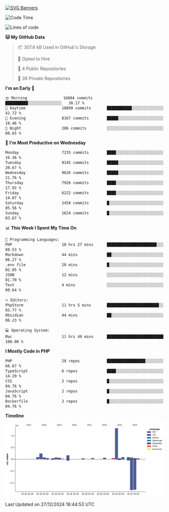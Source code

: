 [![SVG Banners](https://svg-banners.vercel.app/api?type=glitch&text1=Gere_Lajos%F0%9F%92%BB&width=800&height=400)](https://github.com/Akshay090/svg-banners)

<!--START_SECTION:waka-->
![Code Time](http://img.shields.io/badge/Code%20Time-2%2C042%20hrs%2023%20mins-blue)

![Lines of code](https://img.shields.io/badge/From%20Hello%20World%20I%27ve%20Written-26.0%20million%20lines%20of%20code-blue)

**🐱 My GitHub Data** 

> 📦 307.6 kB Used in GitHub's Storage 
 > 
> 💼 Opted to Hire
 > 
> 📜 4 Public Repositories 
 > 
> 🔑 39 Private Repositories 
 > 
**I'm an Early 🐤** 

```text
🌞 Morning                16884 commits       ██████████░░░░░░░░░░░░░░░   38.17 % 
🌆 Daytime                18899 commits       ███████████░░░░░░░░░░░░░░   42.72 % 
🌃 Evening                8167 commits        █████░░░░░░░░░░░░░░░░░░░░   18.46 % 
🌙 Night                  286 commits         ░░░░░░░░░░░░░░░░░░░░░░░░░   00.65 % 
```
📅 **I'm Most Productive on Wednesday** 

```text
Monday                   7235 commits        ████░░░░░░░░░░░░░░░░░░░░░   16.36 % 
Tuesday                  9145 commits        █████░░░░░░░░░░░░░░░░░░░░   20.67 % 
Wednesday                9626 commits        █████░░░░░░░░░░░░░░░░░░░░   21.76 % 
Thursday                 7926 commits        ████░░░░░░░░░░░░░░░░░░░░░   17.92 % 
Friday                   6222 commits        ████░░░░░░░░░░░░░░░░░░░░░   14.07 % 
Saturday                 2458 commits        █░░░░░░░░░░░░░░░░░░░░░░░░   05.56 % 
Sunday                   1624 commits        █░░░░░░░░░░░░░░░░░░░░░░░░   03.67 % 
```


📊 **This Week I Spent My Time On** 

```text
💬 Programming Languages: 
PHP                      10 hrs 27 mins      ██████████████████████░░░   88.53 % 
Markdown                 44 mins             ██░░░░░░░░░░░░░░░░░░░░░░░   06.27 % 
.env file                20 mins             █░░░░░░░░░░░░░░░░░░░░░░░░   02.85 % 
JSON                     12 mins             ░░░░░░░░░░░░░░░░░░░░░░░░░   01.70 % 
Text                     4 mins              ░░░░░░░░░░░░░░░░░░░░░░░░░   00.64 % 

🔥 Editors: 
PhpStorm                 11 hrs 5 mins       ███████████████████████░░   93.77 % 
Obsidian                 44 mins             ██░░░░░░░░░░░░░░░░░░░░░░░   06.23 % 

💻 Operating System: 
Mac                      11 hrs 49 mins      █████████████████████████   100.00 % 
```

**I Mostly Code in PHP** 

```text
PHP                      28 repos            █████████████████░░░░░░░░   66.67 % 
TypeScript               6 repos             ████░░░░░░░░░░░░░░░░░░░░░   14.29 % 
CSS                      2 repos             █░░░░░░░░░░░░░░░░░░░░░░░░   04.76 % 
JavaScript               2 repos             █░░░░░░░░░░░░░░░░░░░░░░░░   04.76 % 
Dockerfile               2 repos             █░░░░░░░░░░░░░░░░░░░░░░░░   04.76 % 
```



**Timeline**

![Lines of Code chart](https://raw.githubusercontent.com/gere-lajos/gere-lajos/main/assets/bar_graph.png)


 Last Updated on 27/12/2024 18:44:53 UTC
<!--END_SECTION:waka-->
